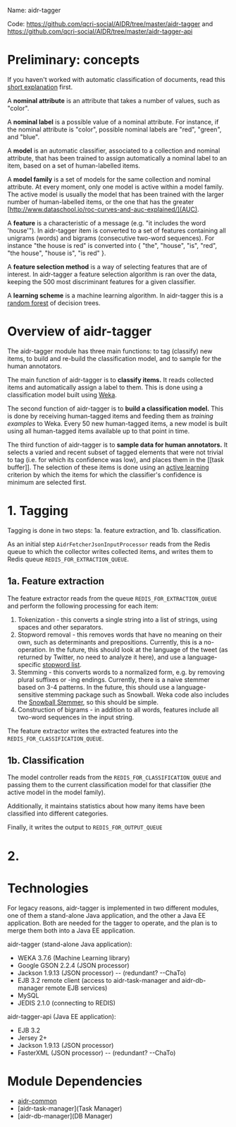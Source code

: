 Name: aidr-tagger

Code: https://github.com/qcri-social/AIDR/tree/master/aidr-tagger and https://github.com/qcri-social/AIDR/tree/master/aidr-tagger-api

# Preliminary: concepts

If you haven't worked with automatic classification of documents, read this [short explanation](http://chato.cl/blog/en/2014/04/how_does_automatic_classification_of_documents_using_machine_learning_works.html) first.

A **nominal attribute** is an attribute that takes a number of values, such as "color".

A **nominal label** is a possible value of a nominal attribute. For instance, if the nominal attribute is "color", possible nominal labels are "red", "green", and "blue".

A **model** is an automatic classifier, associated to a collection and nominal attribute, that has been trained to assign automatically a nominal label to an item, based on a set of human-labelled items.

A **model family** is a set of models for the same collection and nominal attribute. At every moment, only one model is active within a model family. The active model is usually the model that has been trained with the larger number of human-labelled items, or the one that has the greater [http://www.dataschool.io/roc-curves-and-auc-explained/](AUC).

A **feature** is a characteristic of a message (e.g. "it includes the word 'house'"). In aidr-tagger item is converted to a set of features containing all unigrams (words) and bigrams (consecutive two-word sequences). For instance "the house is red" is converted into { "the", "house", "is", "red", "the house", "house is", "is red" }.

A **feature selection method** is a way of selecting features that are of interest. In aidr-tagger a feature selection algorithm is ran over the data, keeping the 500 most discriminant features for a given classifier.

A **learning scheme** is a machine learning algorithm. In aidr-tagger this is a [random forest](https://en.wikipedia.org/wiki/Random_forest) of decision trees.

# Overview of aidr-tagger

The aidr-tagger module has three main functions: to tag (classify) new items, to build and re-build the classification model, and to sample for the human annotators.

The main function of aidr-tagger is to **classify items.** It reads collected items and automatically assign a label to them. This is done using a classification model built using [Weka](http://www.cs.waikato.ac.nz/ml/weka/). 

The second function of aidr-tagger is to **build a classification model.** This is done by receiving human-tagged items and feeding them as _training examples_ to Weka. Every 50 new human-tagged items, a new model is built using all human-tagged items available up to that point in time.

The third function of aidr-tagger is to **sample data for human annotators.** It selects a varied and recent subset of tagged elements that were not trivial to tag (i.e. for which its confidence was low), and places them in the [[task buffer]]. The selection of these items is done using an [active learning](https://en.wikipedia.org/wiki/Active_learning) criterion by which the items for which the classifier's confidence is minimum are selected first.

# 1. Tagging

Tagging is done in two steps: 1a. feature extraction, and 1b. classification. 

As an initial step `AidrFetcherJsonInputProcessor` reads from the Redis queue to which the collector writes collected items, and writes them to Redis queue `REDIS_FOR_EXTRACTION_QUEUE`.

## 1a. Feature extraction

The feature extractor reads from the queue `REDIS_FOR_EXTRACTION_QUEUE` and perform the following processing for each item:

1. Tokenization - this converts a single string into a list of strings, using spaces and other separators.
2. Stopword removal - this removes words that have no meaning on their own, such as determinants and prepositions. Currently, this is a no-operation. In the future, this should look at the language of the tweet (as returned by Twitter, no need to analyze it here), and use a language-specific [stopword list](https://code.google.com/p/stop-words/).
3. Stemming - this converts words to a normalized form, e.g. by removing plural suffixes or -ing endings. Currently, there is a naive stemmer based on 3-4 patterns. In the future, this should use a language-sensitive stemming package such as Snowball. Weka code also includes the [Snowball Stemmer](http://weka.sourceforge.net/doc.dev/weka/core/stemmers/SnowballStemmer.html), so this should be simple.
4. Construction of bigrams - in addition to all words, features include all two-word sequences in the input string.

The feature extractor writes the extracted features into the `REDIS_FOR_CLASSIFICATION_QUEUE`.

## 1b. Classification

The model controller reads from the `REDIS_FOR_CLASSIFICATION_QUEUE` and passing them to the current classification model for that classifier (the active model in the model family).

Additionally, it maintains statistics about how many items have been classified into different categories.

Finally, it writes the output to `REDIS_FOR_OUTPUT_QUEUE`

# 2. 

# Technologies

For legacy reasons, aidr-tagger is implemented in two different modules, one of them a stand-alone Java application, and the other a Java EE application. Both are needed for the tagger to operate, and the plan is to merge them both into a Java EE application.

aidr-tagger (stand-alone Java application):

* WEKA 3.7.6 (Machine Learning library)
* Google GSON 2.2.4 (JSON processor)
* Jackson 1.9.13 (JSON processor) -- (redundant? --ChaTo)
* EJB 3.2 remote client (access to aidr-task-manager and aidr-db-manager remote EJB services)
* MySQL
* JEDIS 2.1.0 (connecting to REDIS)

aidr-tagger-api (Java EE application):

* EJB 3.2
* Jersey 2+
* Jackson 1.9.13 (JSON processor)
* FasterXML (JSON processor) -- (redundant? --ChaTo)

# Module Dependencies

* [aidr-common](Common)
* [aidr-task-manager](Task Manager)
* [aidr-db-manager](DB Manager)
